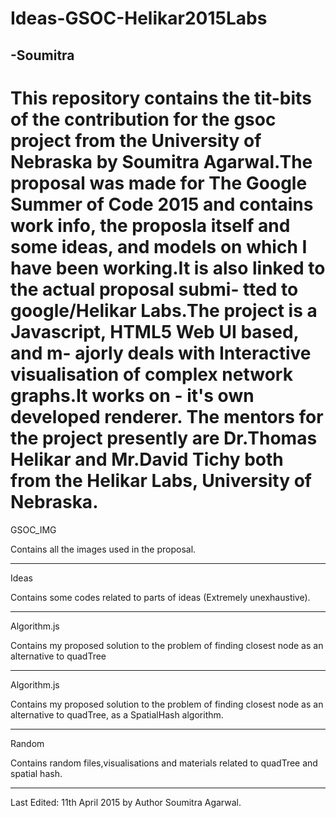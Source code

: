 # Ideas-GSOC-Helikar2015Labs
-Soumitra
 -----------------------------------------------------------------------------------
 This repository contains the tit-bits of the contribution for the gsoc project from
 the University of Nebraska by Soumitra Agarwal.The proposal was made for The Google 
 Summer of Code 2015 and contains work info, the proposla itself and some ideas, and 
 models on which I have been working.It is also linked to the actual proposal submi-
 tted to google/Helikar Labs.The project is a Javascript, HTML5 Web UI based, and m-
 ajorly deals with Interactive visualisation of complex network graphs.It works on -
 it's own developed renderer. The mentors for the project presently are Dr.Thomas 
 Helikar and Mr.David Tichy both from the Helikar Labs, University of Nebraska.
 ========================================================================

 GSOC_IMG

 Contains all the images used in the proposal.

 -----------------------------------------------------------------

 Ideas

 Contains some codes related to parts of ideas (Extremely unexhaustive).

 --------------------------------------------------------------------

 Algorithm.js

 Contains my proposed solution to the problem of finding closest node as
 an alternative to quadTree

 -------------------------------------------------------------------

 Algorithm.js

 Contains my proposed solution to the problem of finding closest node as
 an alternative to quadTree, as a SpatialHash algorithm.

 ----------------------------------------------------------------------

 Random

 Contains random files,visualisations and materials related to quadTree
 and spatial hash.

-----------------------------------------------------------------------

Last Edited: 11th April 2015 by Author Soumitra Agarwal.
